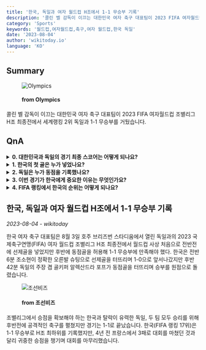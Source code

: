 ```yaml
---
title: '한국, 독일과 여자 월드컵 H조에서 1-1 무승부 기록'
description: '콜린 벨 감독이 이끄는 대한민국 여자 축구 대표팀이 2023 FIFA 여자월드컵 조별리그 H조 최종전에서 세계랭킹 2위 독일과 1-1 무승부를 거뒀습니다.'
category: 'Sports'
keywords: '월드컵,여자월드컵,축구,여자 월드컵,한국 독일'
date: '2023-08-04'
author: 'wikitoday.io'
language: 'KO'
---
```


## Summary



<figure>
    <img src="https://img.olympicchannel.com/images/image/private/t_social_share_thumb/f_auto/primary/an8hsyg0rlbuy0cvbi32" alt="Olympics" />
    <figcaption>
        <h4> from Olympics</h4>
    </figcaption>
</figure>


콜린 벨 감독이 이끄는 대한민국 여자 축구 대표팀이 2023 FIFA 여자월드컵 조별리그 H조 최종전에서 세계랭킹 2위 독일과 1-1 무승부를 거뒀습니다.


## QnA

    
<details>
        <summary><b>0. 대한민국과 독일의 경기 최종 스코어는 어떻게 되나요?</b></summary>
        경기는 1-1 무승부로 끝났습니다.
    </details>
    
<details>
        <summary><b>1. 한국의 첫 골은 누가 넣었나요?</b></summary>
        조소현이 한국의 선제골을 넣었습니다.
    </details>
    
<details>
        <summary><b>2. 독일은 누가 동점을 기록했나요?</b></summary>
        독일의 주장 겸 골키퍼 알렉산드라 포프가 독일의 동점골을 터뜨렸습니다.
    </details>
    
<details>
        <summary><b>3. 이번 경기가 한국에게 중요한 이유는 무엇인가요?</b></summary>
        조별리그에서 승점 확보를 노렸던 한국은 귀중한 승점을 따내며 대회를 마무리했습니다.
    </details>
    
<details>
        <summary><b>4. FIFA 랭킹에서 한국의 순위는 어떻게 되나요?</b></summary>
        한국은 FIFA 랭킹 17위를 기록했습니다.
    </details>
    


## 한국, 독일과 여자 월드컵 H조에서 1-1 무승부 기록

_2023-08-04 - wikitoday_

한국 여자 축구 대표팀은 8월 3일 호주 브리즈번 스타디움에서 열린 독일과의 2023 국제축구연맹(FIFA) 여자 월드컵 조별리그 H조 최종전에서 월드컵 사상 처음으로 전반전에 선제골을 넣었지만 후반에 동점골을 허용해 1-1 무승부에 만족해야 했다. 한국은 전반 6분 조소현이 정확한 오른발 슈팅으로 선제골을 터뜨리며 1-0으로 앞서나갔지만 후반 42분 독일의 주장 겸 골키퍼 알렉산드라 포프가 동점골을 터뜨리며 승부를 원점으로 돌렸습니다.


<figure>
    <img src="https://biz.chosun.com/resizer/LwAJb26bxlCQqjko_uBVir_Q5SM=/650x341/smart/cloudfront-ap-northeast-1.images.arcpublishing.com/chosunbiz/FJ2ZH42M2DYNMXRDD7JKH4KRGA.png" alt="조선비즈" />
    <figcaption>
        <h4> from 조선비즈</h4>
    </figcaption>
</figure>


조별리그에서 승점을 확보해야 하는 한국과 탈락이 유력한 독일, 두 팀 모두 승리를 위해 후반전에 공격적인 축구를 펼쳤지만 경기는 1-1로 끝났습니다. 한국(FIFA 랭킹 17위)은 1-1 무승부로 H조 최하위를 기록했지만, 4년 전 프랑스에서 3패로 대회를 마쳤던 것과 달리 귀중한 승점을 챙기며 대회를 마무리했습니다.
